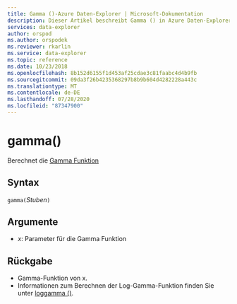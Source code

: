 ```yaml
---
title: Gamma ()-Azure Daten-Explorer | Microsoft-Dokumentation
description: Dieser Artikel beschreibt Gamma () in Azure Daten-Explorer.
services: data-explorer
author: orspod
ms.author: orspodek
ms.reviewer: rkarlin
ms.service: data-explorer
ms.topic: reference
ms.date: 10/23/2018
ms.openlocfilehash: 8b152d6155f1d453af25cdae3c81faabc4d4b9fb
ms.sourcegitcommit: 09da3f26b4235368297b8b9b604d4282228a443c
ms.translationtype: MT
ms.contentlocale: de-DE
ms.lasthandoff: 07/28/2020
ms.locfileid: "87347900"
---
```

# <a name="gamma"></a>gamma()

Berechnet die [Gamma Funktion](https://en.wikipedia.org/wiki/Gamma_function)

## <a name="syntax"></a>Syntax

`gamma(`*Stuben*`)`

## <a name="arguments"></a>Argumente

* *x*: Parameter für die Gamma Funktion

## <a name="returns"></a>Rückgabe

* Gamma-Funktion von x.
* Informationen zum Berechnen der Log-Gamma-Funktion finden Sie unter [loggamma ()](loggammafunction.md).